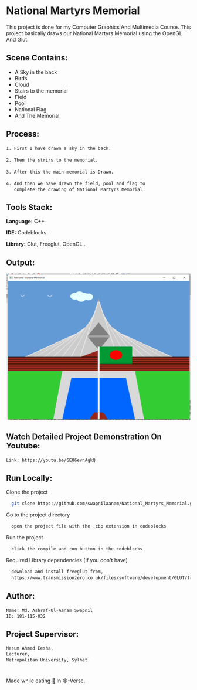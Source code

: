 
# National Martyrs Memorial

This project is done for my Computer Graphics And Multimedia Course.
This project basically draws our National Martyrs Memorial using 
the OpenGL And Glut.




## Scene Contains:
- A Sky in the back
- Birds
- Cloud
- Stairs to the memorial
- Field
- Pool
- National Flag
- And The Memorial

## Process:
    1. First I have drawn a sky in the back.

    2. Then the strirs to the memorial.

    3. After this the main memorial is Drawn.

    4. And then we have drawn the field, pool and flag to 
       complete the drawing of National Martyrs Memorial.
## Tools Stack:

**Language:** C++

**IDE:** Codeblocks.

**Library:** Glut, Freeglut, OpenGL .


## Output:

![](image/NationalMartyrsMemorial.png)



## Watch Detailed Project Demonstration On Youtube:

    Link: https://youtu.be/6E06evnAgkQ


## Run Locally:

Clone the project

```bash
  git clone https://github.com/swapnilaanam/National_Martyrs_Memorial.git
```

Go to the project directory

```bash
  open the project file with the .cbp extension in codeblocks
```

Run the project

```bash
  click the compile and run button in the codeblocks
```

Required Library dependencies (If you don't have)

```bash
  download and install freeglut from, 
  https://www.transmissionzero.co.uk/files/software/development/GLUT/freeglut-MinGW.zip
```


## Author:

    Name: Md. Ashraf-Ul-Aanam Swapnil
    ID: 181-115-032


## Project Supervisor:

    Masum Ahmed Eesha,
    Lecturer,
    Metropolitan University, Sylhet.


#
 Made while eating 🌮 In 🕸️-Verse.
